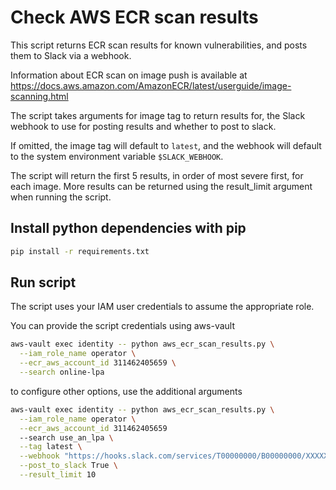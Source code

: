 # Check AWS ECR scan results

This script returns ECR scan results for known vulnerabilities, and posts them to Slack via a webhook.

Information about ECR scan on image push is available at <https://docs.aws.amazon.com/AmazonECR/latest/userguide/image-scanning.html>

The script takes arguments for image tag to return results for, the Slack webhook to use for posting results and whether to post to slack.

If omitted, the image tag will default to `latest`, and the webhook will default to the system environment variable `$SLACK_WEBHOOK`.

The script will return the first 5 results, in order of most severe first, for each image. More results can be returned using the result_limit argument when running the script.

## Install python dependencies with pip

``` bash
pip install -r requirements.txt
```

## Run script

The script uses your IAM user credentials to assume the appropriate role.

You can provide the script credentials using aws-vault

``` bash
aws-vault exec identity -- python aws_ecr_scan_results.py \
  --iam_role_name operator \
  --ecr_aws_account_id 311462405659 \
  --search online-lpa
```

to configure other options, use the additional arguments

``` bash
aws-vault exec identity -- python aws_ecr_scan_results.py \
  --iam_role_name operator \
  --ecr_aws_account_id 311462405659
  --search use_an_lpa \
  --tag latest \
  --webhook "https://hooks.slack.com/services/T00000000/B00000000/XXXXXXXXXXXXXXXXXXXXXXXX" \
  --post_to_slack True \
  --result_limit 10
```

